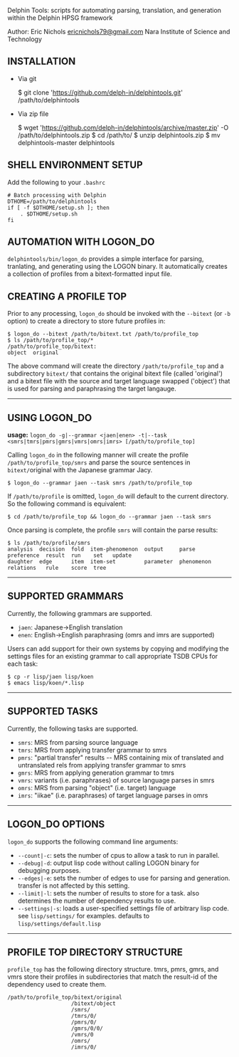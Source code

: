 Delphin Tools: scripts for automating parsing, translation, and generation within the Delphin HPSG framework

Author: Eric Nichols <ericnichols79@gmail.com> Nara Institute of Science and Technology


INSTALLATION
------------

* Via git

    $ git clone 'https://github.com/delph-in/delphintools.git' /path/to/delphintools

* Via zip file

    $ wget 'https://github.com/delph-in/delphintools/archive/master.zip' -O /path/to/delphintools.zip
    $ cd /path/to/
    $ unzip delphintools.zip
    $ mv delphintools-master delphintools


SHELL ENVIRONMENT SETUP
-----------------------

Add the following to your `.bashrc`

    # Batch processing with Delphin
    DTHOME=/path/to/delphintools
    if [ -f $DTHOME/setup.sh ]; then
        . $DTHOME/setup.sh
    fi


AUTOMATION WITH LOGON_DO
------------------------

`delphintools/bin/logon_do` provides a simple interface for parsing, tranlating, and generating using the LOGON binary. It automatically creates a collection of profiles from a bitext-formatted input file.


CREATING A PROFILE TOP
----------------------

Prior to any processing, `logon_do` should be invoked with the `--bitext` (or `-b` option) to create a directory to store future profiles in:

    $ logon_do --bitext /path/to/bitext.txt /path/to/profile_top
    $ ls /path/to/profile_top/*
    /path/to/profile_top/bitext:
    object  original

The above command will create the directory `/path/to/profile_top` and a subdirectory `bitext/` that contains the original bitext file (called 'original') and a bitext file with the source and target language swapped ('object') that is used for parsing and paraphrasing the target langauge.

--------------
USING LOGON_DO
--------------

**usage:** `logon_do -g|--grammar <jaen|enen> -t|--task <smrs|tmrs|pmrs|gmrs|vmrs|omrs|imrs> [/path/to/profile_top]`

Calling `logon_do` in the following manner will create the profile `/path/to/profile_top/smrs` and parse the source sentences in `bitext/`original with the Japanese grammar Jacy.

    $ logon_do --grammar jaen --task smrs /path/to/profile_top

If `/path/to/profile` is omitted, `logon_do` will default to the current directory. So the following command is equivalent:

    $ cd /path/to/profile_top && logon_do --grammar jaen --task smrs

Once parsing is complete, the profile `smrs` will contain the parse results:

    $ ls /path/to/profile/smrs
    analysis  decision  fold  item-phenomenon  output     parse       preference  result  run    set   update
    daughter  edge      item  item-set         parameter  phenomenon  relations   rule    score  tree

------------------
SUPPORTED GRAMMARS
------------------

Currently, the following grammars are supported.

* `jaen`: Japanese->English translation
* `enen`: English->English paraphrasing (omrs and imrs are supported)

Users can add support for their own systems by copying and modifying the settings files for an existing grammar to call appropriate TSDB CPUs for each task:

    $ cp -r lisp/jaen lisp/koen
    $ emacs lisp/koen/*.lisp

---------------
SUPPORTED TASKS
---------------

Currently, the following tasks are supported.

* `smrs`: MRS from parsing source language
* `tmrs`: MRS from applying transfer grammar to smrs
* `pmrs`: "partial transfer" results -- MRS containing mix of translated and untranslated rels from applying transfer grammar to smrs
* `gmrs`: MRS from applying generation grammar to tmrs
* `vmrs`: variants (i.e. paraphrases) of source language parses in smrs
* `omrs`: MRS from parsing "object" (i.e. target) language
* `imrs`: "iikae" (i.e. paraphrases) of target language parses in omrs

----------------
LOGON_DO OPTIONS
----------------

`logon_do` supports the following command line arguments:

* `--count|-c`: sets the number of cpus to allow a task to run in parallel.
* `--debug|-d`: output lisp code without calling LOGON binary for debugging purposes.
* `--edges|-e`: sets the number of edges to use for parsing and generation. transfer is not affected by this setting.
* `--limit|-l`: sets the number of results to store for a task. also determines the number of dependency results to use.
* `--settings|-s`: loads a user-specified settings file of arbitrary lisp code. see `lisp/settings/` for examples. defaults to `lisp/settings/default.lisp`


-------------------------------
PROFILE TOP DIRECTORY STRUCTURE
-------------------------------

`profile_top` has the following directory structure. tmrs, pmrs, gmrs, and vmrs store their profiles in subdirectories that match the result-id of the dependency used to create them.

    /path/to/profile_top/bitext/original
                        /bitext/object
                        /smrs/
                        /tmrs/0/
                        /pmrs/0/
                        /gmrs/0/0/
                        /vmrs/0
                        /omrs/
                        /imrs/0/
